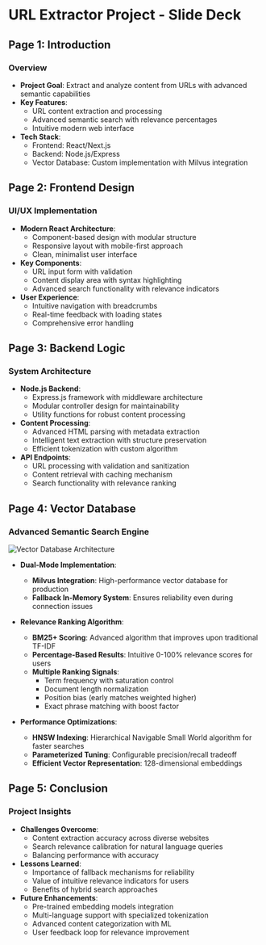 # URL Extractor Project - Slide Deck

## Page 1: Introduction
### Overview
- **Project Goal**: Extract and analyze content from URLs with advanced semantic capabilities
- **Key Features**:
  - URL content extraction and processing
  - Advanced semantic search with relevance percentages
  - Intuitive modern web interface
- **Tech Stack**:
  - Frontend: React/Next.js
  - Backend: Node.js/Express
  - Vector Database: Custom implementation with Milvus integration

## Page 2: Frontend Design
### UI/UX Implementation
- **Modern React Architecture**:
  - Component-based design with modular structure
  - Responsive layout with mobile-first approach
  - Clean, minimalist user interface
- **Key Components**:
  - URL input form with validation
  - Content display area with syntax highlighting
  - Advanced search functionality with relevance indicators
- **User Experience**:
  - Intuitive navigation with breadcrumbs
  - Real-time feedback with loading states
  - Comprehensive error handling

## Page 3: Backend Logic
### System Architecture
- **Node.js Backend**:
  - Express.js framework with middleware architecture
  - Modular controller design for maintainability
  - Utility functions for robust content processing
- **Content Processing**:
  - Advanced HTML parsing with metadata extraction
  - Intelligent text extraction with structure preservation
  - Efficient tokenization with custom algorithm
- **API Endpoints**:
  - URL processing with validation and sanitization
  - Content retrieval with caching mechanism
  - Search functionality with relevance ranking

## Page 4: Vector Database
### Advanced Semantic Search Engine

![Vector Database Architecture](https://uml.planttext.com/plantuml/svg/fLTjJzj84FxkNp5ATPAZGk7e8PL8d0e9kQA3bWDwdqwg5dj2LgntVRjh0aNyzvlr-cNj9e7qyeMrPvvvUNPUp4TZcRP59Y9pnsNEDClWXYLtjreLCXqheJGivjnY89ypcIuqjnObp9WmeMo2CrO8ErNIVcOPmf7cBBHjyDy2POBm5049jLfu7s_snkzFzdVToyGgVQnqYheM7NpOFJuWqHcVuHcNs96-_-tWm-GubFR2VtDqC1bFfgHnGQdoXETCskKEGeM-bSPFeEJIhCJJyjV4tqTtnG6kylqSHPPRWV3ryWnE7gncJW-smLb2cSA5LWaQ0rEX5b7afMF1KTeeRmE2mT75AVp1B2xOum2OgSzT9UTaJ35e9GJgKgzzxAf-kZu_SocRIiyVkphNYaBatokDvgchz3Uwc2V7fKxz4ANCiXjc40RdNDmNffJwOnGT7a8TAULPqyALXCF3AFBPm_RlTOuZkFXoTGqxBESxw7N_aK-55YCOpAtDpMY7thCi5_WkKTdWsT78xmdSi1HL1sUrPMG4kMUVeed9th051hH5xTd1FL4ZcA5DvaSoBPyTcpqB5Q7-3spt76ksS9YAWYZ5Fcw5roh_SyPbXOsxfbuTGIAGIKnV7K5p_IEmrJ7ksWXSjxNId7u8eBQoB8GMtukYBh0HS9dYmtXUo3iJzqq5aJGL6TMdhfbS8vKpLeQ6AxNAEY47fHuS0alJCiWn3GDhugHyFwGE5XQ-6Yvlwse7-YqtYj8KvDdbLbO_UUyhUniZ6iqcq4kQupT9mzZ3cem3l_vOCj-wRT4d3znOh-bDKEoj6vWeDF1PkGOblL9ZLNo9Hd8TX6YIEMPi-0hGgRl7-BwKVvjn5Ab7qN1i8ri65ugbFv2tD6DJ9ExsIeMWo0AYrjnILcfDQ9xHhITAtgEsryhBJTmhZDKto2Nrb8rRQnlUciTVeg4jl28Hf9KDKoQ4M_JKNd0gjyynK_fnJNfspisxfAxgNZgHkuIW9NeTNBOWbNeLLH1HstLX-uOZ_Qcw58f05xW5Rc6ucyeofX-VGrlXA6x6k8kat1CZsDlTXIz_mbF7mXPaQ9bxrR7Lx0DQGLTKe9Bs61sOJkOlxnvJwj7geKyTJPA1Vm4MzKPBnyFYqighLiwoqTj7RpHn_tBW3UUjgUZoRCLTMriWUCQNpzqD9cAPb7-aOhIqxEfEw_bRtMSXkLxUnBPHltaxQ_ljXS6XIwphgeI9f124l4I1zum-aozG9rHex1PD77eQ_bmJZsi7aAgao5m9pxJ_8kUuZl0MU7o-j_yMJABqMi1Hdej7-WeXBY2VQ_U5bp7w47BNUwDKjIRMONDbUBbURZXR6veVjOw2l66BIAqON8EyKWIxUMnrMxRNeAPSK2F3Z4eluv9dHKQpaSYOAv52_El-ByCNfc5uZ-R_3SEgT7esVsegrbMuu7RUCX9GQfOFo8-KBFtx-1y0)

- **Dual-Mode Implementation**:
  - **Milvus Integration**: High-performance vector database for production
  - **Fallback In-Memory System**: Ensures reliability even during connection issues

- **Relevance Ranking Algorithm**:
  - **BM25+ Scoring**: Advanced algorithm that improves upon traditional TF-IDF
  - **Percentage-Based Results**: Intuitive 0-100% relevance scores for users
  - **Multiple Ranking Signals**:
    - Term frequency with saturation control
    - Document length normalization
    - Position bias (early matches weighted higher)
    - Exact phrase matching with boost factor

- **Performance Optimizations**:
  - **HNSW Indexing**: Hierarchical Navigable Small World algorithm for faster searches
  - **Parameterized Tuning**: Configurable precision/recall tradeoff
  - **Efficient Vector Representation**: 128-dimensional embeddings

## Page 5: Conclusion
### Project Insights
- **Challenges Overcome**:
  - Content extraction accuracy across diverse websites
  - Search relevance calibration for natural language queries
  - Balancing performance with accuracy
- **Lessons Learned**:
  - Importance of fallback mechanisms for reliability
  - Value of intuitive relevance indicators for users
  - Benefits of hybrid search approaches
- **Future Enhancements**:
  - Pre-trained embedding models integration
  - Multi-language support with specialized tokenization
  - Advanced content categorization with ML
  - User feedback loop for relevance improvement
